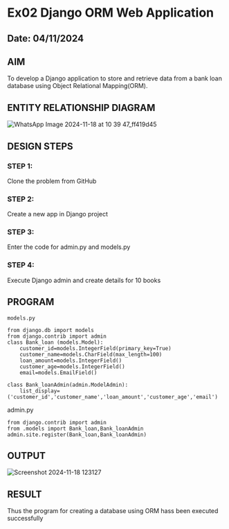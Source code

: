 # Ex02 Django ORM Web Application
## Date: 04/11/2024

## AIM
To develop a Django application to store and retrieve data from a bank loan database using Object Relational Mapping(ORM).

## ENTITY RELATIONSHIP DIAGRAM
![WhatsApp Image 2024-11-18 at 10 39 47_ff419d45](https://github.com/user-attachments/assets/3373b3a4-2f6b-4b2b-9e78-286785a47925)


## DESIGN STEPS

### STEP 1:
Clone the problem from GitHub

### STEP 2:
Create a new app in Django project

### STEP 3:
Enter the code for admin.py and models.py

### STEP 4:
Execute Django admin and create details for 10 books

## PROGRAM
~~~
models.py

from django.db import models
from django.contrib import admin
class Bank_loan (models.Model):
    customer_id=models.IntegerField(primary_key=True)
    customer_name=models.CharField(max_length=100)
    loan_amount=models.IntegerField()
    customer_age=models.IntegerField()
    email=models.EmailField()

class Bank_loanAdmin(admin.ModelAdmin):
    list_display=('customer_id','customer_name','loan_amount','customer_age','email')

~~~
    
admin.py

~~~
from django.contrib import admin
from .models import Bank_loan,Bank_loanAdmin
admin.site.register(Bank_loan,Bank_loanAdmin)
~~~

## OUTPUT

![Screenshot 2024-11-18 123127](https://github.com/user-attachments/assets/625ef791-787d-4c73-81a2-a21396407a38)

## RESULT
Thus the program for creating a database using ORM hass been executed successfully
